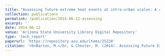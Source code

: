 ```yaml
---
title: "Assessing future extreme heat events at intra-urban scales: A comparative study of Phoenix and Los Angeles"
collection: publications
permalink: /publication/2014-06-12-assessing
excerpt: ''
date: 2014-06-12
venue: 'Arizona State University Library Digital Repository'
type: 'tech_report'
paperurl: 'https://repository.asu.edu/items/25228'
citation: '<b>Bartos, M.</b>, & Chester, M. (2014). Assessing Future Extreme Heat Events at Intra-urban Scales: A Comparative Study of Phoenix and Los Angeles. Working Paper Series. Stock Number: ASU-CESEM-2014-WPS-001'
---
```


<!-- This paper is about the number 1. The number 2 is left for future work. -->

<!-- [Download paper here](http://academicpages.github.io/files/paper1.pdf) -->

<!-- Recommended citation: Your Name, You. (2009). "Paper Title Number 1." <i>Journal 1</i>. 1(1). -->
